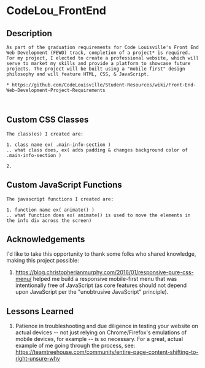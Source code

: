 # CodeLou_FrontEnd

## Description
```
As part of the graduation requirements for Code Louisville's Front End Web Development (FEWD) track, completion of a project* is required.  For my project, I elected to create a professional website, which will serve to market my skills and provide a platform to showcase future projects. The project will be built using a "mobile first" design philosophy and will feature HTML, CSS, & JavaScript.

* https://github.com/CodeLouisville/Student-Resources/wiki/Front-End-Web-Development-Project-Requirements



```

## Custom CSS Classes
```
The class(es) I created are:

1. class name ex( .main-info-section )
.. what class does, ex( adds padding & changes background color of .main-info-section )

2.

```



## Custom JavaScript Functions
```
The javascript functions I created are:

1. function name ex( animate() )
.. what function does ex( animate() is used to move the elements in the info div across the screen)

```

## Acknowledgements

I'd like to take this opportunity to thank some folks who shared knowledge, making this project possible:

1. https://blog.christopherianmurphy.com/2016/01/responsive-pure-css-menu/ helped me build a responsive mobile-first menu that was intentionally free of JavaScript (as core features should not depend upon JavaScript per the "unobtrusive JavaScript" principle).

## Lessons Learned

1. Patience in troubleshooting and due diligence in testing your website on actual devices -- not just relying on Chrome/Firefox's emulations of mobile devices, for example -- is so necessary.  For a great, actual example of me going through the process, see: https://teamtreehouse.com/community/entire-page-content-shifting-to-right-unsure-why